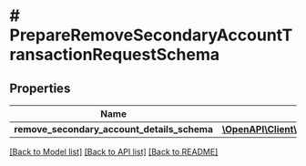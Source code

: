 # # PrepareRemoveSecondaryAccountTransactionRequestSchema

## Properties

Name | Type | Description | Notes
------------ | ------------- | ------------- | -------------
**remove_secondary_account_details_schema** | [**\OpenAPI\Client\Model\RemoveSecondaryAccountDetailsSchema**](RemoveSecondaryAccountDetailsSchema.md) |  | [optional]

[[Back to Model list]](../../README.md#models) [[Back to API list]](../../README.md#endpoints) [[Back to README]](../../README.md)
